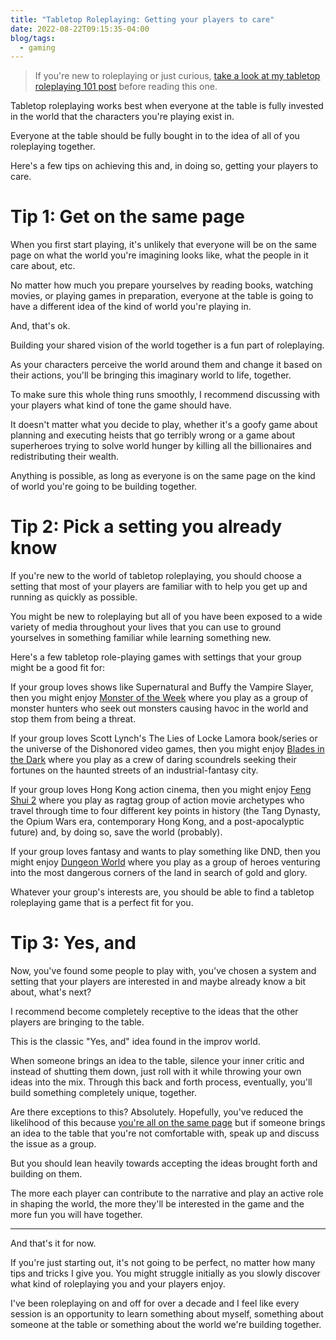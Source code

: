 ```yaml
---
title: "Tabletop Roleplaying: Getting your players to care"
date: 2022-08-22T09:15:35-04:00
blog/tags:
  - gaming
---
```


> If you're new to roleplaying or just curious, [take a look at my tabletop roleplaying 101 post](/blog/2022-08-14/) before reading this one.

Tabletop roleplaying works best when everyone at the table is fully invested in the world that the characters you're playing exist in.

Everyone at the table should be fully bought in to the idea of all of you roleplaying together.

Here's a few tips on achieving this and, in doing so, getting your players to care.

# Tip 1: Get on the same page

When you first start playing, it's unlikely that everyone will be on the same page on what the world you're imagining looks like, what the people in it care about, etc.

No matter how much you prepare yourselves by reading books, watching movies, or playing games in preparation, everyone at the table is going to have a different idea of the kind of world you're playing in.

And, that's ok.

Building your shared vision of the world together is a fun part of roleplaying.

As your characters perceive the world around them and change it based on their actions, you'll be bringing this imaginary world to life, together.

To make sure this whole thing runs smoothly, I recommend discussing with your players what kind of tone the game should have.

It doesn't matter what you decide to play, whether it's a goofy game about planning and executing heists that go terribly wrong or a game about superheroes trying to solve world hunger by killing all the billionaires and redistributing their wealth.

Anything is possible, as long as everyone is on the same page on the kind of world you're going to be building together.

# Tip 2: Pick a setting you already know

If you're new to the world of tabletop roleplaying, you should choose a setting that most of your players are familiar with to help you get up and running as quickly as possible.

You might be new to roleplaying but all of you have been exposed to a wide variety of media throughout your lives that you can use to ground yourselves in something familiar while learning something new.

Here's a few tabletop role-playing games with settings that your group might be a good fit for:

If your group loves shows like Supernatural and Buffy the Vampire Slayer, then you might enjoy [Monster of the Week](https://evilhat.com/product/monster-of-the-week/) where you play as a group of monster hunters who seek out monsters causing havoc in the world and stop them from being a threat.

If your group loves Scott Lynch's The Lies of Locke Lamora book/series or the universe of the Dishonored video games, then you might enjoy [Blades in the Dark](https://bladesinthedark.com/greetings-scoundrel) where you play as a crew of daring scoundrels seeking their fortunes on the haunted streets of an industrial-fantasy city.

If your group loves Hong Kong action cinema, then you might enjoy [Feng Shui 2](https://www.atlas-games.com/product_tables/AG4020/) where you play as ragtag group of action movie archetypes who travel through time to four different key points in history (the Tang Dynasty, the Opium Wars era, contemporary Hong Kong, and a post-apocalyptic future) and, by doing so, save the world (probably).

If your group loves fantasy and wants to play something like DND, then you might enjoy [Dungeon World](https://dungeon-world.com/) where you play as a group of heroes venturing into the most dangerous corners of the land in search of gold and glory.

Whatever your group's interests are, you should be able to find a tabletop roleplaying game that is a perfect fit for you.

# Tip 3: Yes, and

Now, you've found some people to play with, you've chosen a system and setting that your players are interested in and maybe already know a bit about, what's next?

I recommend become completely receptive to the ideas that the other players are bringing to the table.

This is the classic "Yes, and" idea found in the improv world.

When someone brings an idea to the table, silence your inner critic and instead of shutting them down, just roll with it while throwing your own ideas into the mix. Through this back and forth process, eventually, you'll build something completely unique, together.

Are there exceptions to this? Absolutely. Hopefully, you've reduced the likelihood of this because [you're all on the same page](#tip-1-get-on-the-same-page) but if someone brings an idea to the table that you're not comfortable with, speak up and discuss the issue as a group.

But you should lean heavily towards accepting the ideas brought forth and building on them.

The more each player can contribute to the narrative and play an active role in shaping the world, the more they'll be interested in the game and the more fun you will have together.

---

And that's it for now.

If you're just starting out, it's not going to be perfect, no matter how many tips and tricks I give you. You might struggle initially as you slowly discover what kind of roleplaying you and your players enjoy.

I've been roleplaying on and off for over a decade and I feel like every session is an opportunity to learn something about myself, something about someone at the table or something about the world we're building together.
